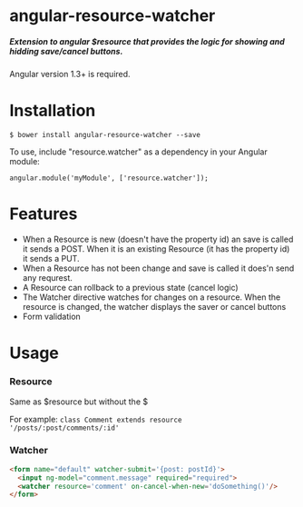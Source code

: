 # angular-resource-watcher
##### Extension to angular $resource that provides the logic for showing and hidding save/cancel buttons.
Angular version 1.3+ is required.

# Installation

    $ bower install angular-resource-watcher --save

To use, include "resource.watcher" as a dependency in your Angular module:
```
angular.module('myModule', ['resource.watcher']);
```

# Features
  * When a Resource is new (doesn't have the property id) an save is called it sends a POST. When it is an existing Resource (it has the property id) it sends a PUT.
  * When a Resource has not been change and save is called it does'n send any requrest.
  * A Resource can rollback to a previous state (cancel logic)
  * The Watcher directive watches for changes on a resource. When the resource is changed, the watcher displays the saver or cancel buttons
  * Form validation

# Usage

### Resource
Same as $resource but without the $

For example:
`class Comment extends resource '/posts/:post/comments/:id'`

### Watcher
```html
<form name="default" watcher-submit='{post: postId}'>
  <input ng-model="comment.message" required="required">
  <watcher resource='comment' on-cancel-when-new='doSomething()'/>
</form>
```

